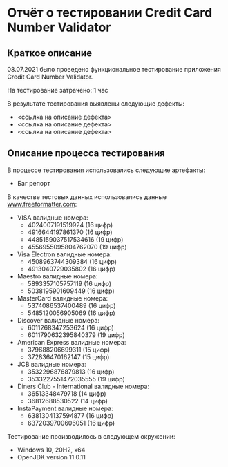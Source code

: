 # Отчёт о тестировании Credit Card Number Validator

## Краткое описание

08.07.2021 было проведено функциональное тестирование приложения Credit Card Number Validator.

На тестирование затрачено: 1 час

В результате тестирования выявлены следующие дефекты:
* <ссылка на описание дефекта>
* <ссылка на описание дефекта>
* <ссылка на описание дефекта>

## Описание процесса тестирования

В процессе тестирования использовались следующие артефакты:
* Баг репорт

В качестве тестовых данных использовались данные www.freeformatter.com:
* VISA валидные номера: 
	* 4024007191519924 (16 цифр)
	* 4916644197861370 (16 цифр)
	* 4485159037517534616 (19 цифр) 
	* 4556955095804762070 (19 цифр) 
* Visa Electron валидные номера:
  * 4508963744309384 (16 цифр)
  * 4913040729035802 (16 цифр)
* Maestro валидные номера:
  * 5893357105757119 (16 цифр)
  * 5038195901609449 (16 цифр)
* MasterCard валидные номера:
  * 5374086537400489 (16 цифр)
  * 5485120056905069 (16 цифр)
* Discover валидные номера:
  * 6011268347253624 (16 цифр)
  * 6011790632395840379 (19 цифр) 
* American Express валидные номера:
  * 379688206699311 (15 цифр)
  * 372836470162147 (15 цифр)
* JCB валидные номера:
  * 3532296876879813 (16 цифр)
  * 3533227551472035555 (19 цифр)
* Diners Club - International валидные номера:
  * 36513348479718 (14 цифр)
  * 36812688530522 (14 цифр)
* InstaPayment валидные номера:
  * 6381304137594877 (16 цифр)
  * 6372039700606051 (16 цифр)

Тестирование производилось в следующем окружении:
* Windows 10, 20H2, x64
* OpenJDK version 11.0.11


